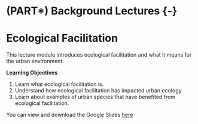 # (PART\*) Background Lectures {-}

# Ecological Facilitation

This lecture module introduces ecological facilitation and what it means for the urban environment.

**Learning Objectives**

1. Learn what ecological facilitation is.
1. Understand how ecological facilitation has impacted urban ecology.
1. Learn about examples of urban species that have benefited from ecological facilitation.



You can view and download the Google Slides [here](https://docs.google.com/presentation/d/1FPAjKqRXUfbcT5HsWfzx_M4iCGkKAEjPkd2uDOF_psc/edit#slide=id.p)
